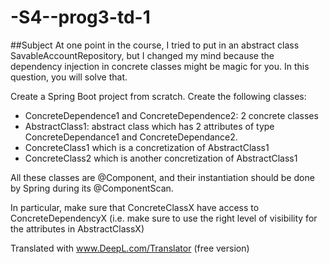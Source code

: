 # -S4--prog3-td-1
##Subject
At one point in the course, I tried to put in an abstract class SavableAccountRepository, but I changed my mind because the dependency injection in concrete classes might be magic for you. In this question, you will solve that.

Create a Spring Boot project from scratch. Create the following classes:
* ConcreteDependence1 and ConcreteDependence2: 2 concrete classes
* AbstractClass1: abstract class which has 2 attributes of type ConcreteDependance1 and ConcreteDependance2.
* ConcreteClass1 which is a concretization of AbstractClass1
* ConcreteClass2 which is another concretization of AbstractClass1

All these classes are @Component, and their instantiation should be done by Spring during its @ComponentScan.

In particular, make sure that ConcreteClassX have access to ConcreteDependencyX (i.e. make sure to use the right level of visibility for the attributes in AbstractClassX)

Translated with www.DeepL.com/Translator (free version)
